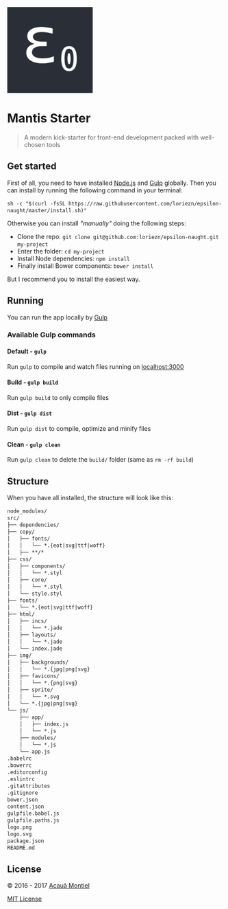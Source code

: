 <img src="logo.png" width="200">

Mantis Starter
==============

> A modern kick-starter for front-end development packed with well-chosen tools


Get started
-----------

First of all, you need to have installed [Node.js](http://nodejs.org/) and [Gulp](http://gulpjs.com) globally.
Then you can install by running the following command in your terminal:

```shell
sh -c "$(curl -fsSL https://raw.githubusercontent.com/loriezn/epsilon-naught/master/install.sh)"
```

Otherwise you can install *"manually"* doing the following steps:

- Clone the repo: `git clone git@github.com:loriezn/epsilon-naught.git my-project`
- Enter the folder: `cd my-project`
- Install Node dependencies: `npm install`
- Finally install Bower components: `bower install`

But I recommend you to install the easiest way.


Running
-------

You can run the app locally by [Gulp](http://gulpjs.com)

### Available Gulp commands

#### Default - `gulp`

Run `gulp` to compile and watch files running on [localhost:3000](http://localhost:3000)


#### Build - `gulp build`

Run `gulp build` to only compile files


#### Dist - `gulp dist`

Run `gulp dist` to compile, optimize and minify files


#### Clean - `gulp clean`

Run `gulp clean` to delete the `build/` folder (same as `rm -rf build`)


Structure
---------

When you have all installed, the structure will look like this:

```
node_modules/
src/
├── dependencies/
├── copy/
│   ├── fonts/
│   │   └── *.{eot|svg|ttf|woff}
│   ├── **/*
├── css/
│   ├── components/
│   │   └── *.styl
│   ├── core/
│   │   └── *.styl
│   └── style.styl
├── fonts/
│   └── *.{eot|svg|ttf|woff}
├── html/
│   ├── incs/
│   │   └── *.jade
│   ├── layouts/
│   │   └── *.jade
│   └── index.jade
├── img/
│   ├── backgrounds/
│   │   └── *.{jpg|png|svg}
│   ├── favicons/
│   │   └── *.{png|svg}
│   ├── sprite/
│   │   └── *.svg
│   └── *.{jpg|png|svg}
└── js/
    ├── app/
    │   ├── index.js
    │   └── *.js
    ├── modules/
    │   └── *.js
    └── app.js
.babelrc
.bowerrc
.editorconfig
.eslintrc
.gitattributes
.gitignore
bower.json
content.json
gulpfile.babel.js
gulpfile.paths.js
logo.png
logo.svg
package.json
README.md
```


License
-------

© 2016 - 2017 [Acauã Montiel](http://acauamontiel.com.br)

[MIT License](http://acaua.mit-license.org/)
